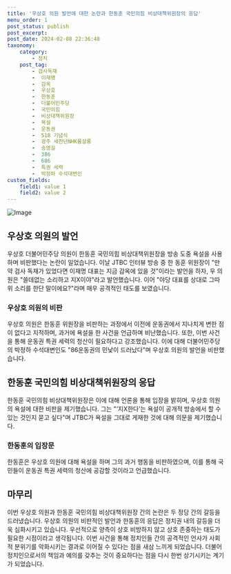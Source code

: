 ```yaml
---
title: '우상호 의원 발언에 대한 논란과 한동훈 국민의힘 비상대책위원장의 응답'
menu_order: 1
post_status: publish
post_excerpt: 
post_date: 2024-02-08 22:36:48
taxonomy:
    category:
        - 정치
    post_tag:
        - 검사독재
        -  이재명
        -  감옥
        -  우상호
        -  한동훈
        -  더불어민주당
        -  국민의힘
        -  비상대책위원장
        -  욕설
        -  운동권
        -  518 기념식
        -  광주 새천년NHK룸살롱
        -  송영길
        -  386
        -  686
        -  특권 세력
        -  박정하 수석대변인
custom_fields:
    field1: value 1
    field2: value 2
---
```


![Image](https://imgnews.pstatic.net/image/022/2024/02/08/20240208514859_20240208195501657.jpg?type=w647)

## 우상호 의원의 발언
우상호 더불어민주당 의원이 한동훈 국민의힘 비상대책위원장을 방송 도중 욕설을 사용하며 비판했다는 논란이 일었습니다. 이날 JTBC 인터뷰 방송 중 한 동훈 위원장이 "만약 검사 독재가 있었다면 이재명 대표는 지금 감옥에 있을 것"이라는 발언을 하자, 우 의원은 "쓸데없는 소리하고 지X이야"라고 발언했습니다. 이어 "야당 대표를 상대로 그따위 소리를 한단 말이에요?"라며 매우 공격적인 태도를 보였습니다.
### 우상호 의원의 비판
우상호 의원은 한동훈 위원장을 비판하는 과정에서 이전에 운동권에서 지나치게 변한 점이 없다고 지적하며, 과거에 욕설을 한 사건을 언급하며 비난했습니다. 또한, 이번 사건을 통해 운동권 특권 세력의 청산이 필요하다고 강조했습니다. 이에 대해 더불어민주당의 박정하 수석대변인도 "86운동권의 민낯이 드러났다"며 우상호 의원의 발언을 비판했습니다.
## 한동훈 국민의힘 비상대책위원장의 응답
한동훈 국민의힘 비상대책위원장은 이에 대해 언론을 통해 입장을 밝히며, 우상호 의원의 욕설에 대한 비판을 제기했습니다. 그는 "‘지X한다’는 욕설이 공개적 방송에서 할 수 있는 것인지 묻고 싶다"며 JTBC가 욕설을 그대로 게재한 것에 대해 의문을 제기했습니다.
### 한동훈의 입장문
한동훈은 우상호 의원에 대해 욕설을 하며 그의 과거 행동을 비판하였으며, 이를 통해 국민들이 운동권 특권 세력의 청산에 공감할 것이라고 언급했습니다.
## 마무리
이번 우상호 의원과 한동훈 국민의힘 비상대책위원장 간의 논란은 두 정당 간의 갈등을 드러냈습니다. 우상호 의원의 비판적인 발언과 한동훈의 응답은 정치권 내의 갈등을 더욱 심화시키고 있습니다. 우선적으로 양측이 상호 비방하지 않고 상호 존중하는 태도가 필요한 시점이라고 생각됩니다. 이번 사건을 통해 정치인들 간의 공격적인 언사가 사회적 분위기를 악화시키는 결과로 이어질 수 있다는 점을 새삼 느끼게 되었습니다. 더불어 정치인으로서의 책임과 예의를 갖추는 것이 중요하다는 점을 다시 한번 상기시키는 계기가 되었습니다.
